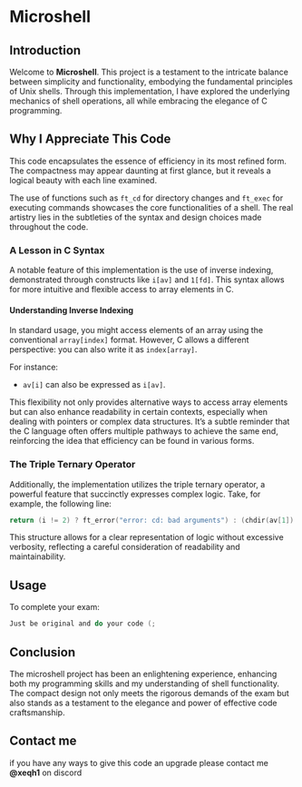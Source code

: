 # Microshell

## Introduction
Welcome to **Microshell**. This project is a testament to the intricate balance between simplicity and functionality, embodying the fundamental principles of Unix shells. Through this implementation, I have explored the underlying mechanics of shell operations, all while embracing the elegance of C programming.

## Why I Appreciate This Code
This code encapsulates the essence of efficiency in its most refined form. The compactness may appear daunting at first glance, but it reveals a logical beauty with each line examined. 

The use of functions such as `ft_cd` for directory changes and `ft_exec` for executing commands showcases the core functionalities of a shell. The real artistry lies in the subtleties of the syntax and design choices made throughout the code.

### A Lesson in C Syntax
A notable feature of this implementation is the use of inverse indexing, demonstrated through constructs like `i[av]` and `1[fd]`. This syntax allows for more intuitive and flexible access to array elements in C.

#### Understanding Inverse Indexing
In standard usage, you might access elements of an array using the conventional `array[index]` format. However, C allows a different perspective: you can also write it as `index[array]`. 

For instance:
- `av[i]` can also be expressed as `i[av]`.

This flexibility not only provides alternative ways to access array elements but can also enhance readability in certain contexts, especially when dealing with pointers or complex data structures. It’s a subtle reminder that the C language often offers multiple pathways to achieve the same end, reinforcing the idea that efficiency can be found in various forms.

### The Triple Ternary Operator
Additionally, the implementation utilizes the triple ternary operator, a powerful feature that succinctly expresses complex logic. Take, for example, the following line:

```c
return (i != 2) ? ft_error("error: cd: bad arguments") : (chdir(av[1]) == -1) ? ft_error("error: cd: cannot change directory to "), ft_error(av[1]), ft_error("") : 0;
```

This structure allows for a clear representation of logic without excessive verbosity, reflecting a careful consideration of readability and maintainability.

## Usage
To complete your exam:
```c
Just be original and do your code (;
```
## Conclusion
The microshell project has been an enlightening experience, enhancing both my programming skills and my understanding of shell functionality. The compact design not only meets the rigorous demands of the exam but also stands as a testament to the elegance and power of effective code craftsmanship.

## Contact me
if you have any ways to give this code an upgrade please contact me **@xeqh1** on discord
